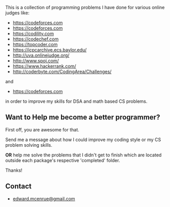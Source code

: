 This is a collection of programming problems I have done for various online judges like:

* https://codeforces.com
* https://codeforces.com
* https://codility.com 
* https://codechef.com
* https://topcoder.com
* https://icpcarchive.ecs.baylor.edu/
* http://uva.onlinejudge.org/
* http://www.spoj.com/
* https://www.hackerrank.com/
* http://coderbyte.com/CodingArea/Challenges/

and
 
* https://codeforces.com

in order to improve my skills for DSA and math based CS problems. 

## Want to Help me become a better programmer?

First off, you are awesome for that.

Send me a message about how I could improve my coding style or my CS problem solving skills.

**OR** help me solve the problems that I didn't get to finish which are located outside each package's respective 'completed' folder.

Thanks!

 ## Contact
- edward.mcenrue@gmail.com

